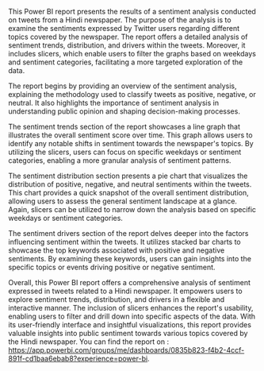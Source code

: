 This Power BI report presents the results of a sentiment analysis conducted on tweets from a Hindi newspaper. The purpose of the analysis is to examine the sentiments expressed by Twitter users regarding different topics covered by the newspaper. The report offers a detailed analysis of sentiment trends, distribution, and drivers within the tweets. Moreover, it includes slicers, which enable users to filter the graphs based on weekdays and sentiment categories, facilitating a more targeted exploration of the data.

The report begins by providing an overview of the sentiment analysis, explaining the methodology used to classify tweets as positive, negative, or neutral. It also highlights the importance of sentiment analysis in understanding public opinion and shaping decision-making processes.

The sentiment trends section of the report showcases a line graph that illustrates the overall sentiment score over time. This graph allows users to identify any notable shifts in sentiment towards the newspaper's topics. By utilizing the slicers, users can focus on specific weekdays or sentiment categories, enabling a more granular analysis of sentiment patterns.

The sentiment distribution section presents a pie chart that visualizes the distribution of positive, negative, and neutral sentiments within the tweets. This chart provides a quick snapshot of the overall sentiment distribution, allowing users to assess the general sentiment landscape at a glance. Again, slicers can be utilized to narrow down the analysis based on specific weekdays or sentiment categories.

The sentiment drivers section of the report delves deeper into the factors influencing sentiment within the tweets. It utilizes stacked bar charts to showcase the top keywords associated with positive and negative sentiments. By examining these keywords, users can gain insights into the specific topics or events driving positive or negative sentiment.

Overall, this Power BI report offers a comprehensive analysis of sentiment expressed in tweets related to a Hindi newspaper. It empowers users to explore sentiment trends, distribution, and drivers in a flexible and interactive manner. The inclusion of slicers enhances the report's usability, enabling users to filter and drill down into specific aspects of the data. With its user-friendly interface and insightful visualizations, this report provides valuable insights into public sentiment towards various topics covered by the Hindi newspaper.
You can find the report on : https://app.powerbi.com/groups/me/dashboards/0835b823-f4b2-4ccf-891f-cd1baa6ebab8?experience=power-bi.
